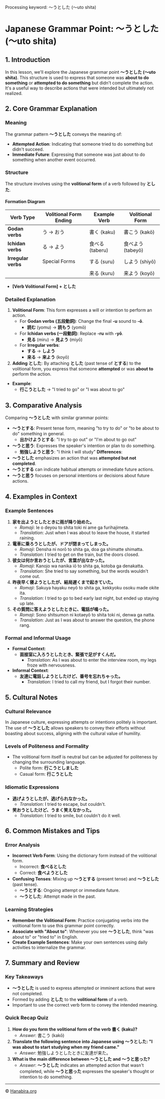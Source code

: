 Processing keyword: ～うとした (〜uto shita)
# Japanese Grammar Point: ～うとした (〜uto shita)

## 1. Introduction
In this lesson, we'll explore the Japanese grammar point **～うとした (〜uto shita)**. This structure is used to express that someone was **about to do something** or **attempted to do something** but didn't complete the action. It's a useful way to describe actions that were intended but ultimately not realized.
## 2. Core Grammar Explanation
### Meaning
The grammar pattern **～うとした** conveys the meaning of:
- **Attempted Action**: Indicating that someone tried to do something but didn't succeed.
- **Immediate Future**: Expressing that someone was just about to do something when another event occurred.
### Structure
The structure involves using the **volitional form** of a verb followed by **とした**.
#### Formation Diagram
| Verb Type          | Volitional Form Ending | Example Verb | Volitional Form |
|--------------------|------------------------|--------------|-----------------|
| **Godan verbs**    | う → おう               | 書く (kaku)  | 書こう (kakō)    |
| **Ichidan verbs**  | る → よう               | 食べる (taberu) | 食べよう (tabeyō) |
| **Irregular verbs**| Special Forms          | する (suru)  | しよう (shiyō)   |
|                    |                        | 来る (kuru)  | 来よう (koyō)    |
- **[Verb Volitional Form] + とした**
### Detailed Explanation
1. **Volitional Form**: This form expresses a will or intention to perform an action.
   - For **Godan verbs (五段動詞)**: Change the final **-u** sound to **-ō**.
     - **読む** (yomu) → **読もう** (yomō)
   - For **Ichidan verbs (一段動詞)**: Replace **-ru** with **-yō**.
     - **見る** (miru) → **見よう** (miyō)
   - For **Irregular verbs**:
     - **する** → **しよう**
     - **来る** → **来よう** (koyō)
2. **Adding とした**: By attaching **とした** (past tense of **とする**) to the volitional form, you express that someone **attempted** or was **about to** perform the action.
- **Example**:
  - **行こうとした** → "I tried to go" or "I was about to go"
## 3. Comparative Analysis
Comparing **～うとした** with similar grammar points:
- **～うとする**: Present tense form, meaning "to try to do" or "to be about to do" something in general.
  - **出かけようとする**: "I try to go out" or "I'm about to go out"
- **～うと思う**: Expresses the speaker's intention or plan to do something.
  - **勉強しようと思う**: "I think I will study"
**Differences**:
- **～うとした** emphasizes an action that was **attempted but not completed**.
- **～うとする** can indicate habitual attempts or immediate future actions.
- **～うと思う** focuses on personal intentions or decisions about future actions.
## 4. Examples in Context
### Example Sentences
1. **家を出ようとしたときに雨が降り始めた。**
   - *Romaji*: Ie o deyou to shita toki ni ame ga furihajimeta.
   - *Translation*: Just when I was about to leave the house, it started raining.
2. **電車に乗ろうとしたが、ドアが閉まってしまった。**
   - *Romaji*: Densha ni norō to shita ga, doa ga shimatte shimatta.
   - *Translation*: I tried to get on the train, but the doors closed.
3. **彼女は何か言おうとしたが、言葉が出なかった。**
   - *Romaji*: Kanojo wa nanika iō to shita ga, kotoba ga denakatta.
   - *Translation*: She tried to say something, but the words wouldn't come out.
4. **昨夜早く寝ようとしたが、結局遅くまで起きていた。**
   - *Romaji*: Sakuya hayaku neyō to shita ga, kekkyoku osoku made okite ita.
   - *Translation*: I tried to go to bed early last night, but ended up staying up late.
5. **その質問に答えようとしたときに、電話が鳴った。**
   - *Romaji*: Sono shitsumon ni kotaeyō to shita toki ni, denwa ga natta.
   - *Translation*: Just as I was about to answer the question, the phone rang.
### Formal and Informal Usage
- **Formal Context**:
  - **面接室に入ろうとしたとき、緊張で足がすくんだ。**
    - *Translation*: As I was about to enter the interview room, my legs froze with nervousness.
- **Informal Context**:
  - **友達に電話しようとしたけど、番号を忘れちゃった。**
    - *Translation*: I tried to call my friend, but I forgot their number.
## 5. Cultural Notes
### Cultural Relevance
In Japanese culture, expressing attempts or intentions politely is important. The use of **～うとした** allows speakers to convey their efforts without boasting about success, aligning with the cultural value of humility.
### Levels of Politeness and Formality
- The volitional form itself is neutral but can be adjusted for politeness by changing the surrounding language.
  - Polite form: **行こうとしました**
  - Casual form: **行こうとした**
### Idiomatic Expressions
- **逃げようとしたが、逃げられなかった。**
  - *Translation*: I tried to escape, but couldn't.
- **笑おうとしたけど、うまく笑えなかった。**
  - *Translation*: I tried to smile, but couldn't do it well.
## 6. Common Mistakes and Tips
### Error Analysis
- **Incorrect Verb Form**: Using the dictionary form instead of the volitional form.
  - Incorrect: **食べるとした**
  - Correct: **食べようとした**
- **Confusing Tenses**: Mixing up **～うとする** (present tense) and **～うとした** (past tense).
  - **～うとする**: Ongoing attempt or immediate future.
  - **～うとした**: Attempt made in the past.
### Learning Strategies
- **Remember the Volitional Form**: Practice conjugating verbs into the volitional form to use this grammar point correctly.
- **Associate with "About to"**: Whenever you see **～うとした**, think "was about to" or "tried to" in English.
- **Create Example Sentences**: Make your own sentences using daily activities to internalize the grammar.
## 7. Summary and Review
### Key Takeaways
- **～うとした** is used to express attempted or imminent actions that were not completed.
- Formed by adding **とした** to the **volitional form** of a verb.
- Important to use the correct verb form to convey the intended meaning.
### Quick Recap Quiz
1. **How do you form the volitional form of the verb 書く (kaku)?**
   - *Answer*: 書こう (kakō)
2. **Translate the following sentence into Japanese using ～うとした: "I was about to start studying when my friend came."**
   - *Answer*: 勉強しようとしたときに友達が来た。
3. **What is the main difference between ～うとした and ～うと思った?**
   - *Answer*: **～うとした** indicates an attempted action that wasn't completed, while **～うと思った** expresses the speaker's thought or intention to do something.




---

© [Hanabira.org](https://hanabira.org)
